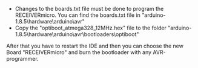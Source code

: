 * Changes to the boards.txt file must be done to program the RECEIVERmicro. You can find the boards.txt file in "arduino-1.8.5\hardware\arduino\avr"
* Copy the "optiboot_atmega328_12MHz.hex" file to the folder "arduino-1.8.5\hardware\arduino\avr\bootloaders\optiboot"

After that you have to restart the IDE and then you can choose the new Board "RECEIVERmicro" and burn the bootloader with any AVR-programmer.
